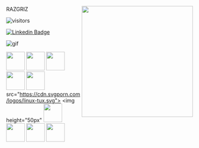  RAZGRIZ
   <img src = 'https://camo.githubusercontent.com/ffbf71edb9eb65671926a8cc42a5a740bf5b799a9b93699a3a0de76e1793a80b/68747470733a2f2f6d656469612e67697068792e636f6d2f6d656469612f54456e586b637348725034596564436868412f67697068792e676966' width='300' align='right'/>



![visitors](https://visitor-badge.glitch.me/badge?page_id=GabrielHSL.GabrielHSL) 


[![Linkedin Badge](https://img.shields.io/badge/-Linkedin-blue?style=flat-square&logo=Linkedin&logoColor=white&link=https://www.linkedin.com/in/ghdsl)](https://www.linkedin.com/in/ghdsl)


![gif](https://user-images.githubusercontent.com/73097560/115834477-dbab4500-a447-11eb-908a-139a6edaec5c.gif)



<img height="50px" src="https://cdn.svgporn.com/logos/javascript.svg"> <img height="50px" src="https://cdn.svgporn.com/logos/typescript-icon.svg">  <img height="50px" src="https://www.svgrepo.com/show/353630/cypress.svg">      <img height="50px" src="https://img.icons8.com/fluency/256/linux-terminal.png">   <img height="50px" src="https://img.icons8.com/external-flat-juicy-fish/256/external-sql-coding-and-development-flat-flat-juicy-fish.png">  src="https://cdn.svgporn.com/logos/linux-tux.svg">   <img height="50px"   <img height="50px" src="https://cdn.svgporn.com/logos/jira.svg">
<img height="50px" src="https://cdn.svgporn.com/logos/adobe-xd.svg">    <img height="50px" src="https://cdn.svgporn.com/logos/figma.svg">   <img height="50px"  src="https://img.icons8.com/external-others-inmotus-design/256/external-Corel-Draw-applications-and-programs-others-inmotus-design.png">




<!--
**GabrielHSL/GabrielHSL** is a ✨ _special_ ✨ repository because its `README.md` (this file) appears on your GitHub profile.

Here are some ideas to get you started:

- 🔭 I’m currently working on ...
- 🌱 I’m currently learning ...
- 👯 I’m looking to collaborate on ...
- 🤔 I’m looking for help with ...
- 💬 Ask me about ...
- 📫 How to reach me: ...
- 😄 Pronouns: ...
- ⚡ Fun fact: ...
-->
